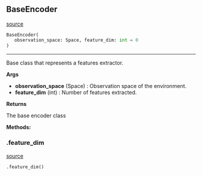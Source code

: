 #


## BaseEncoder
[source](https://github.com/RLE-Foundation/Hsuanwu\blob\main\hsuanwu/xploit/encoder/base.py\#L18)
```python 
BaseEncoder(
   observation_space: Space, feature_dim: int = 0
)
```


---
Base class that represents a features extractor.


**Args**

* **observation_space** (Space) : Observation space of the environment.
* **feature_dim** (int) : Number of features extracted.


**Returns**

The base encoder class


**Methods:**


### .feature_dim
[source](https://github.com/RLE-Foundation/Hsuanwu\blob\main\hsuanwu/xploit/encoder/base.py\#L36)
```python
.feature_dim()
```

